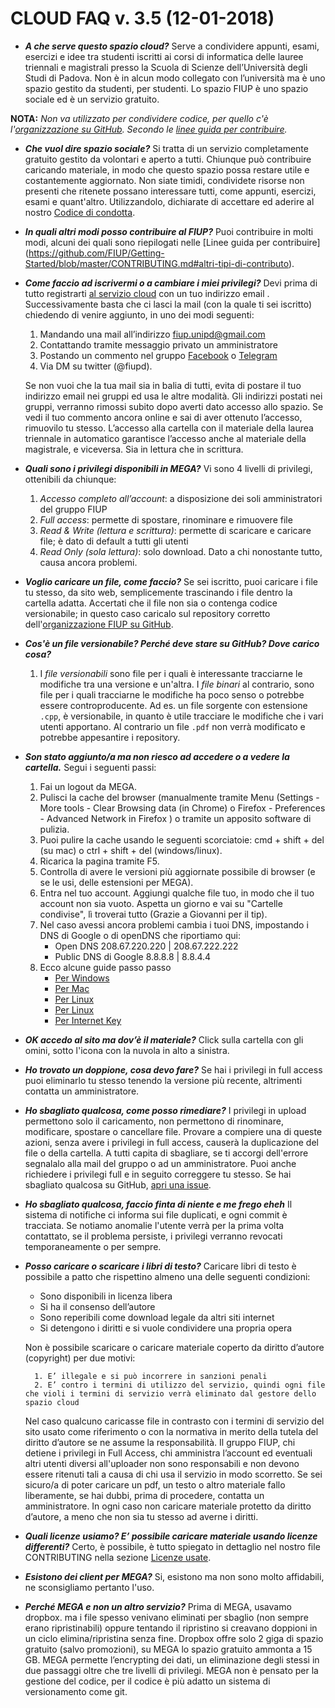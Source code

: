 # CLOUD FAQ v. 3.5 (12-01-2018)

- ***A che serve questo spazio cloud?*** Serve a condividere appunti, esami, esercizi e idee tra studenti iscritti ai corsi di informatica delle lauree triennali e magistrali presso la Scuola di Scienze dell’Università degli Studi di Padova. Non è in alcun modo collegato con l’università ma è uno spazio gestito da studenti, per studenti. Lo spazio FIUP è uno spazio sociale ed è un servizio gratuito. 

**NOTA:** _Non va utilizzato per condividere codice, per quello c'è l'[organizzazione su GitHub](https://github.com/FIUP/). Secondo le  [linee guida per contribuire](https://github.com/FIUP/Getting_Started/blob/master/CONTRIBUTING.md)._

- ***Che vuol dire spazio sociale?*** Si tratta di un servizio completamente gratuito gestito da volontari e aperto a tutti. Chiunque può contribuire caricando materiale, in modo che questo spazio possa restare utile e costantemente aggiornato. Non siate timidi, condividete risorse non presenti che ritenete possano interessare tutti, come  appunti, esercizi, esami e quant'altro. Utilizzandolo, dichiarate di accettare ed aderire al nostro [Codice di condotta](https://github.com/FIUP/Getting-Started/blob/master/CODE_OF_CONDUCT.md).

- ***In quali altri modi posso contribuire al FIUP?*** Puoi contribuire in molti modi, alcuni dei quali sono riepilogati nelle [Linee guida per contribuire] (https://github.com/FIUP/Getting-Started/blob/master/CONTRIBUTING.md#altri-tipi-di-contributo).

- ***Come faccio ad iscrivermi o a cambiare i miei privilegi?*** Devi prima di tutto registrarti [al servizio cloud](https://mega.nz/) con un tuo indirizzo email . Successivamente basta che ci lasci la mail (con la quale ti sei iscritto) chiedendo di venire aggiunto, in uno dei modi seguenti:
	1. Mandando una mail all’indirizzo [fiup.unipd@gmail.com](mailto:fiup.unipd@gmail.com)
	2. Contattando tramite messaggio privato un amministratore
	3. Postando un commento nel gruppo [Facebook](https://www.facebook.com/groups/fiupd) o [Telegram](t.me/fiupd)
	4. Via DM su twitter (@fiupd).

	Se non vuoi che la tua mail sia in balia di tutti, evita di postare il tuo indirizzo email nei gruppi ed usa le altre modalità. Gli indirizzi postati nei gruppi, verranno rimossi subito dopo averti dato accesso allo spazio. Se vedi il tuo commento ancora online e sai di aver ottenuto l’accesso, rimuovilo tu stesso.
	L’accesso alla cartella con il materiale della laurea triennale in automatico garantisce l’accesso anche al materiale della magistrale, e viceversa. Sia in lettura che in scrittura.
	
- ***Quali sono i privilegi disponibili in MEGA?*** Vi sono 4 livelli di privilegi, ottenibili da chiunque:
	1. *Accesso completo all’account*: a disposizione dei soli amministratori del gruppo FIUP
	2. *Full access*: permette di spostare, rinominare e rimuovere file
	3. *Read & Write (lettura e scrittura)*: permette di scaricare e caricare file; è dato di default a tutti gli utenti
	4. *Read Only (sola lettura)*: solo download. Dato a chi nonostante tutto, causa ancora problemi.

- ***Voglio caricare un file, come faccio?*** Se sei iscritto, puoi caricare i file tu stesso, da sito web, semplicemente trascinando i file dentro la cartella adatta. Accertati che il file non sia o contenga codice versionabile; in questo caso caricalo sul repository corretto dell'[organizzazione FIUP su GitHub](https://github.com/FIUP/).

- ***Cos'è un file versionabile? Perché deve stare su GitHub? Dove carico cosa?***
    
	1. I _file versionabili_ sono file per i quali è interessante tracciarne le modifiche tra una versione e un'altra. I _file binari_ al contrario, sono file per i quali tracciarne le modifiche ha poco senso o potrebbe essere controproducente. 
	Ad es. un file sorgente con estensione `.cpp`, è versionabile, in quanto è utile tracciare le modifiche che i vari utenti apportano. Al contrario un file  `.pdf` non verrà modificato e potrebbe appesantire i repository.

- ***Son stato aggiunto/a ma non riesco ad accedere o a vedere la cartella.*** 
	Segui i seguenti passi:
	1. Fai un logout da MEGA.
	2. Pulisci la cache del browser (manualmente tramite Menu
		(Settings - More tools - Clear Browsing data (in Chrome) o 
		Firefox - Preferences - Advanced Network in Firefox ) o tramite un apposito software di pulizia.
	3. Puoi pulire la cache usando le seguenti scorciatoie: cmd + shift + del (su mac) o ctrl + shift + del (windows/linux).
	4. Ricarica la pagina tramite F5.
	5. Controlla di avere le versioni più aggiornate possibile di browser (e se le usi, delle estensioni per MEGA).
	6. Entra nel tuo account. Aggiungi qualche file tuo, in modo che il tuo account non sia vuoto. Aspetta un giorno e vai su "Cartelle condivise", lì troverai tutto (Grazie a Giovanni per il tip).
	7. Nel caso avessi ancora problemi cambia i tuoi DNS, impostando i DNS di Google o di openDNS che riportiamo qui: 
		* Open DNS		 208.67.220.220 | 208.67.222.222 
		* Public DNS di Google	 8.8.8.8 | 8.8.4.4 
	8. Ecco alcune guide passo passo
		* [Per Windows](https://aranzulla.tecnologia.virgilio.it/come-impostare-dns-19767.html)
		* [Per Mac](https://aranzulla.tecnologia.virgilio.it/come-cambiare-dns-su-mac-36660.html)
		* [Per Linux](https://www.coresis.com/extra/linuxcorsobase/12-1.htm)
		* [Per Linux](https://www.chimerarevo.com/linux/ubuntu-come-impostare-o-cambiare-i-dns-19494/)
		* [Per Internet Key](https://just-share-it.blogspot.it/2008/12/come-modificare-i-dns-della-vodafane.html)
	
- ***OK accedo al sito ma dov’è il materiale?*** Click sulla cartella con gli omini, sotto l'icona con la nuvola in alto a sinistra.

- ***Ho trovato un doppione, cosa devo fare?*** Se hai i privilegi in full access puoi eliminarlo tu stesso tenendo la versione più recente, altrimenti contatta un amministratore.

- ***Ho sbagliato qualcosa, come posso rimediare?*** I privilegi in upload permettono solo il caricamento, non permettono di rinominare, modificare, spostare o cancellare file. Provare a compiere una di queste azioni, senza avere i privilegi in full access, causerà la duplicazione del file o della cartella.
A tutti capita di sbagliare, se ti accorgi dell'errore segnalalo alla mail del gruppo o ad un amministratore. Puoi anche richiedere i privilegi full e in seguito correggere tu stesso. Se hai sbagliato qualcosa su GitHub, [apri una issue](https://github.com/FIUP/Getting_Started/blob/master/CONTRIBUTING.md#segnalare-bug).

- ***Ho sbagliato qualcosa, faccio finta di niente e me frego eheh*** Il sistema di notifiche ci informa sui file duplicati, e ogni commit è tracciata. Se notiamo anomalie l'utente verrà per la prima volta contattato, se il problema persiste, i privilegi verranno revocati temporaneamente o per sempre. 

- ***Posso caricare o scaricare i libri di testo?*** Caricare libri di testo è possibile a patto che rispettino almeno una delle seguenti condizioni:
	* Sono disponibili in licenza libera
	* Si ha il consenso dell’autore
	* Sono reperibili come download legale da altri siti internet 
	* Si detengono i diritti e si vuole condividere una propria opera

    Non è possibile scaricare o caricare materiale coperto da diritto d’autore (copyright) per due motivi:

    	1. E’ illegale e si può incorrere in sanzioni penali
	    2. E’ contro i termini di utilizzo del servizio, quindi ogni file che violi i termini di servizio verrà eliminato dal gestore dello spazio cloud

	Nel caso qualcuno caricasse file in contrasto con i termini di servizio del sito usato come riferimento o con la normativa in merito della tutela del diritto d’autore se ne assume la responsabilità. Il gruppo FIUP, chi detiene i privilegi in Full Access, chi amministra l’account ed eventuali altri utenti diversi all'uploader non sono responsabili e non devono essere ritenuti tali a causa di chi usa il servizio in modo scorretto.
	Se sei sicuro/a di poter caricare un pdf, un testo o altro materiale fallo liberamente, se hai dubbi, prima di procedere, contatta un amministratore. In ogni caso non caricare materiale protetto da diritto d’autore, a meno che non sia tu stesso ad averne i diritti.
	
- ***Quali licenze usiamo? E’ possibile caricare materiale usando licenze differenti?*** Certo, è possibile, è tutto spiegato in dettaglio nel nostro file CONTRIBUTING nella sezione [Licenze usate](https://github.com/FIUP/Getting_Started/blob/master/CONTRIBUTING.md#licenze-usate).

- ***Esistono dei client per MEGA?*** Si, esistono ma non sono molto affidabili, ne sconsigliamo pertanto l'uso.
	
- ***Perché MEGA e non un altro servizio?*** Prima di MEGA, usavamo dropbox. ma i file spesso venivano eliminati per sbaglio (non sempre erano ripristinabili) oppure tentando il ripristino si creavano doppioni in un ciclo elimina/ripristina senza fine. Dropbox offre solo 2 giga di spazio gratuito (salvo promozioni), su MEGA lo spazio gratuito ammonta a 15 GB. MEGA permette l’encrypting dei dati, un eliminazione degli stessi in due passaggi oltre che tre livelli di privilegi. MEGA non è pensato per la gestione del codice, per il codice è più adatto un sistema di versionamento come git.
